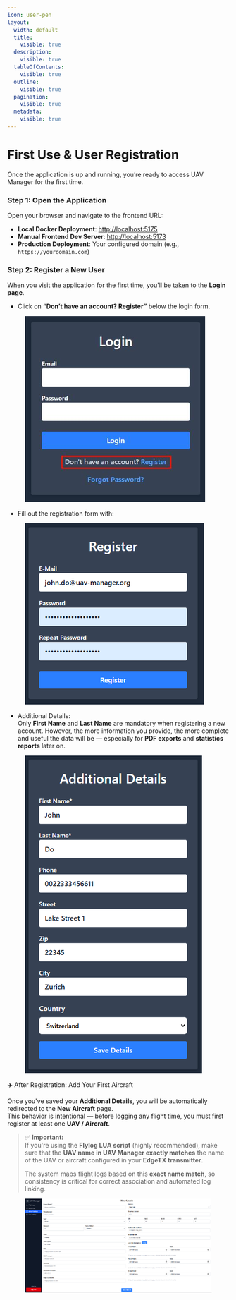 ```yaml
---
icon: user-pen
layout:
  width: default
  title:
    visible: true
  description:
    visible: true
  tableOfContents:
    visible: true
  outline:
    visible: true
  pagination:
    visible: true
  metadata:
    visible: true
---
```


# First Use & User Registration

Once the application is up and running, you’re ready to access UAV Manager for the first time.

### Step 1: Open the Application

Open your browser and navigate to the frontend URL:

* **Local Docker Deployment**: [http://localhost:5175](http://localhost:5175)
* **Manual Frontend Dev Server**: [http://localhost:5173](http://localhost:5173)
* **Production Deployment**: Your configured domain (e.g., `https://yourdomain.com`)

### Step 2: Register a New User

When you visit the application for the first time, you'll be taken to the **Login page**.

* Click on **“Don’t have an account? Register”** below the login form.

<figure><img src="../.gitbook/assets/login.jpeg" alt=""><figcaption></figcaption></figure>

* Fill out the registration form with:

<figure><img src="../.gitbook/assets/register.png" alt=""><figcaption></figcaption></figure>

* Additional Details:\
  Only **First Name** and **Last Name** are mandatory when registering a new account. However, the more information you provide, the more complete and useful the data will be — especially for **PDF exports** and **statistics reports** later on.

<figure><img src="../.gitbook/assets/additional_details.png" alt=""><figcaption></figcaption></figure>

✈️ After Registration: Add Your First Aircraft

Once you've saved your **Additional Details**, you will be automatically redirected to the **New Aircraft** page.\
This behavior is intentional — before logging any flight time, you must first register at least one **UAV / Aircraft**.

> ✅ **Important:**\
> If you're using the **Flylog LUA script** (highly recommended), make sure that the **UAV name in UAV Manager exactly matches** the name of the UAV or aircraft configured in your **EdgeTX transmitter**.
>
> The system maps flight logs based on this **exact name match**, so consistency is critical for correct association and automated log linking.

<figure><img src="../.gitbook/assets/New-Aircarft.png" alt=""><figcaption></figcaption></figure>

